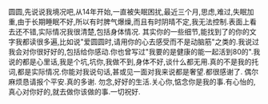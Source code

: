 圆圆,先说说我境况吧,从14年开始,一直被失眠困扰,最近三个月,思虑,难过,失眠加重,由于长期睡眠不好,所以有时脾气爆燥,而且有时阴晴不定,我无法控制.表面上看去还不错,实际情况我很清楚,包括身体情况.
其实你的一些细节,能找到了的你的文字我都读很多遍,比如说"爱圆圆时,请用你的心去感受而不是动脑筋"之类的.我说过我会对你很好好的,包括给你感动.你也曾写过"我要的是健康的能一起活到80的".我说的都是心里话,我是个坑,坑你,我做不到,身体不好,谈什么都无用.真的不是我的托词,都是实际情况.你能对我说句话,甚或见一面对我来说都是奢望.都很感谢了.
偶尔麻烦恳请报个平安.真的多谢.
勿念,好好的生活.关心你,惦念你是我的事.有心怡的,真心对你好的,就去做你该做的事.一切祝好.
